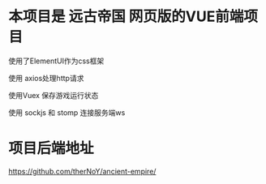 # 本项目是 远古帝国 网页版的VUE前端项目

使用了ElementUI作为css框架

使用 axios处理http请求

使用Vuex 保存游戏运行状态

使用 sockjs 和 stomp 连接服务端ws

# 项目后端地址

https://github.com/therNoY/ancient-empire/
